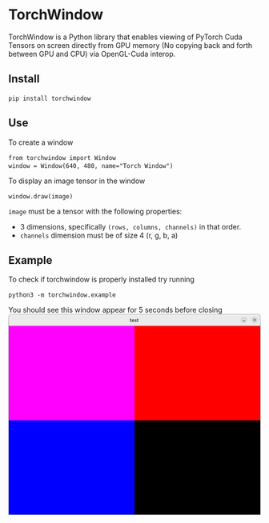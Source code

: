 # TorchWindow

TorchWindow is a Python library that enables viewing of PyTorch Cuda Tensors on screen directly from GPU memory (No copying back and forth between GPU and CPU) via OpenGL-Cuda interop.

## Install

```
pip install torchwindow
```

## Use
To create a window
```
from torchwindow import Window
window = Window(640, 480, name="Torch Window")
```
To display an image tensor in the window
```
window.draw(image)
```
`image` must be a tensor with the following properties:
- 3 dimensions, specifically `(rows, columns, channels)` in that order.
- `channels` dimension must be of size 4 (r, g, b, a)

## Example
To check if torchwindow is properly installed try running
```
python3 -m torchwindow.example
```
You should see this window appear for 5 seconds before closing
![Example](example.png)